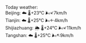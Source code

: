 Today weather:  
Beijing: ☁️   🌡️+23°C 🌬️↙7km/h  
Tianjin: ☁️   🌡️+25°C 🌬️←4km/h  
Shijiazhuang: 🌦   🌡️+24°C 🌬️↙11km/h  
Tangshan: ☁️   🌡️+25°C 🌬️↖9km/h  

